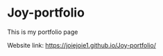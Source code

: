 # Joy-portfolio
This is my portfolio page

Website link: https://joiejoie1.github.io/Joy-portfolio/
